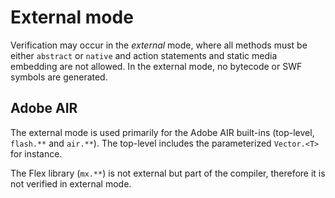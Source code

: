# External mode

Verification may occur in the *external* mode, where all methods must be either `abstract` or `native` and action statements and static media embedding are not allowed. In the external mode, no bytecode or SWF symbols are generated.

## Adobe AIR

The external mode is used primarily for the Adobe AIR built-ins (top-level, `flash.**` and `air.**`). The top-level includes the parameterized `Vector.<T>` for instance.

The Flex library (`mx.**`) is not external but part of the compiler, therefore it is not verified in external mode.